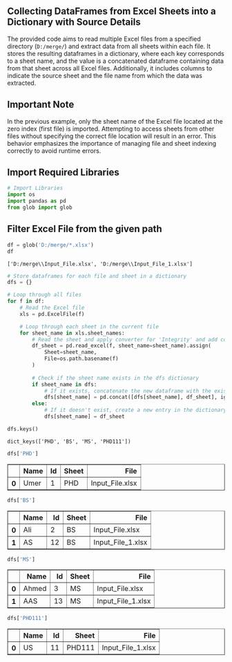 ## Collecting DataFrames from Excel Sheets into a Dictionary with Source Details

The provided code aims to read multiple Excel files from a specified directory (`D:/merge/`) and extract data from all sheets within each file. It stores the resulting dataframes in a dictionary, where each key corresponds to a sheet name, and the value is a concatenated dataframe containing data from that sheet across all Excel files. Additionally, it includes columns to indicate the source sheet and the file name from which the data was extracted.

## Important Note

In the previous example, only the sheet name of the Excel file located at the zero index (first file) is imported. Attempting to access sheets from other files without specifying the correct file location will result in an error. This behavior emphasizes the importance of managing file and sheet indexing correctly to avoid runtime errors.

## Import Required Libraries


```python
# Import Libraries
import os
import pandas as pd
from glob import glob
```

## Filter Excel File from the given path


```python
df = glob('D:/merge/*.xlsx')
df
```




    ['D:/merge\\Input_File.xlsx', 'D:/merge\\Input_File_1.xlsx']




```python
# Store dataframes for each file and sheet in a dictionary
dfs = {}

# Loop through all files
for f in df:
    # Read the Excel file
    xls = pd.ExcelFile(f)

    # Loop through each sheet in the current file
    for sheet_name in xls.sheet_names:
        # Read the sheet and apply converter for 'Integrity' and add columns for 'Sheet' and 'File'
        df_sheet = pd.read_excel(f, sheet_name=sheet_name).assign(
            Sheet=sheet_name, 
            File=os.path.basename(f)
        )
        
        # Check if the sheet name exists in the dfs dictionary
        if sheet_name in dfs:
            # If it exists, concatenate the new dataframe with the existing one
            dfs[sheet_name] = pd.concat([dfs[sheet_name], df_sheet], ignore_index=True)
        else:
            # If it doesn't exist, create a new entry in the dictionary
            dfs[sheet_name] = df_sheet
```


```python
dfs.keys()
```




    dict_keys(['PHD', 'BS', 'MS', 'PHD111'])




```python
dfs['PHD']
```




<div>
<style scoped>
    .dataframe tbody tr th:only-of-type {
        vertical-align: middle;
    }

    .dataframe tbody tr th {
        vertical-align: top;
    }

    .dataframe thead th {
        text-align: right;
    }
</style>
<table border="1" class="dataframe">
  <thead>
    <tr style="text-align: right;">
      <th></th>
      <th>Name</th>
      <th>Id</th>
      <th>Sheet</th>
      <th>File</th>
    </tr>
  </thead>
  <tbody>
    <tr>
      <th>0</th>
      <td>Umer</td>
      <td>1</td>
      <td>PHD</td>
      <td>Input_File.xlsx</td>
    </tr>
  </tbody>
</table>
</div>




```python
dfs['BS']
```




<div>
<style scoped>
    .dataframe tbody tr th:only-of-type {
        vertical-align: middle;
    }

    .dataframe tbody tr th {
        vertical-align: top;
    }

    .dataframe thead th {
        text-align: right;
    }
</style>
<table border="1" class="dataframe">
  <thead>
    <tr style="text-align: right;">
      <th></th>
      <th>Name</th>
      <th>Id</th>
      <th>Sheet</th>
      <th>File</th>
    </tr>
  </thead>
  <tbody>
    <tr>
      <th>0</th>
      <td>Ali</td>
      <td>2</td>
      <td>BS</td>
      <td>Input_File.xlsx</td>
    </tr>
    <tr>
      <th>1</th>
      <td>AS</td>
      <td>12</td>
      <td>BS</td>
      <td>Input_File_1.xlsx</td>
    </tr>
  </tbody>
</table>
</div>




```python
dfs['MS']
```




<div>
<style scoped>
    .dataframe tbody tr th:only-of-type {
        vertical-align: middle;
    }

    .dataframe tbody tr th {
        vertical-align: top;
    }

    .dataframe thead th {
        text-align: right;
    }
</style>
<table border="1" class="dataframe">
  <thead>
    <tr style="text-align: right;">
      <th></th>
      <th>Name</th>
      <th>Id</th>
      <th>Sheet</th>
      <th>File</th>
    </tr>
  </thead>
  <tbody>
    <tr>
      <th>0</th>
      <td>Ahmed</td>
      <td>3</td>
      <td>MS</td>
      <td>Input_File.xlsx</td>
    </tr>
    <tr>
      <th>1</th>
      <td>AAS</td>
      <td>13</td>
      <td>MS</td>
      <td>Input_File_1.xlsx</td>
    </tr>
  </tbody>
</table>
</div>




```python
dfs['PHD111']
```




<div>
<style scoped>
    .dataframe tbody tr th:only-of-type {
        vertical-align: middle;
    }

    .dataframe tbody tr th {
        vertical-align: top;
    }

    .dataframe thead th {
        text-align: right;
    }
</style>
<table border="1" class="dataframe">
  <thead>
    <tr style="text-align: right;">
      <th></th>
      <th>Name</th>
      <th>Id</th>
      <th>Sheet</th>
      <th>File</th>
    </tr>
  </thead>
  <tbody>
    <tr>
      <th>0</th>
      <td>US</td>
      <td>11</td>
      <td>PHD111</td>
      <td>Input_File_1.xlsx</td>
    </tr>
  </tbody>
</table>
</div>



